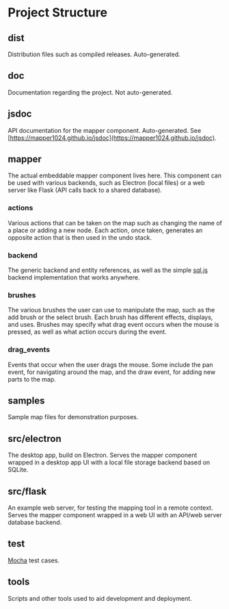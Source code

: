 # Project Structure
## dist
Distribution files such as compiled releases. Auto-generated.

## doc
Documentation regarding the project. Not auto-generated.

## jsdoc
API documentation for the mapper component. Auto-generated. See [https://mapper1024.github.io/jsdoc](https://mapper1024.github.io/jsdoc).

## mapper
The actual embeddable mapper component lives here.
This component can be used with various backends, such as Electron (local files) or a web server like Flask (API calls back to a shared database).

### actions
Various actions that can be taken on the map such as changing the name of a place or adding a new node.
Each action, once taken, generates an opposite action that is then used in the undo stack.

### backend
The generic backend and entity references, as well as the simple [sql.js](https://sql.js.org) backend implementation that works anywhere.

### brushes
The various brushes the user can use to manipulate the map, such as the add brush or the select brush.
Each brush has different effects, displays, and uses.
Brushes may specify what drag event occurs when the mouse is pressed, as well as what action occurs during the event.

### drag_events
Events that occur when the user drags the mouse. Some include the pan event, for navigating around the map, and the draw event, for adding new parts to the map.

## samples
Sample map files for demonstration purposes.

## src/electron
The desktop app, build on Electron.
Serves the mapper component wrapped in a desktop app UI with a local file storage backend based on SQLite.

## src/flask
An example web server, for testing the mapping tool in a remote context.
Serves the mapper component wrapped in a web UI with an API/web server database backend.

## test
[Mocha](https://mochajs.org/) test cases.

## tools
Scripts and other tools used to aid development and deployment.
